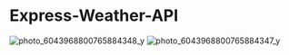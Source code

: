 # Express-Weather-API
![photo_6043968800765884348_y](https://user-images.githubusercontent.com/79543679/184818084-113518f4-0dc3-4018-87c1-9433ffef38a9.jpeg)
![photo_6043968800765884347_y](https://user-images.githubusercontent.com/79543679/184818090-4493d875-649b-4deb-9112-b52becf9e587.jpeg)
